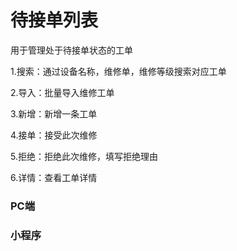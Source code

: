 # 待接单列表

用于管理处于待接单状态的工单

1.搜索：通过设备名称，维修单，维修等级搜索对应工单

2.导入：批量导入维修工单

3.新增：新增一条工单

4.接单：接受此次维修

5.拒绝：拒绝此次维修，填写拒绝理由

6.详情：查看工单详情

### PC端

### 小程序

